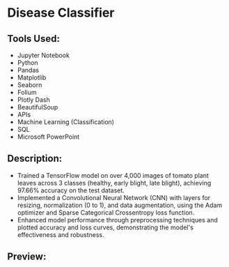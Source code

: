 # Disease Classifier
## Tools Used:
- Jupyter Notebook
- Python
- Pandas
- Matplotlib
- Seaborn
- Folium
- Plotly Dash
- BeautifulSoup
- APIs
- Machine Learning (Classification)
- SQL
- Microsoft PowerPoint
## Description:
- Trained a TensorFlow model on over 4,000 images of tomato plant leaves across 3 classes (healthy, early blight, late blight), achieving 97.66% accuracy on the test dataset.
- Implemented a Convolutional Neural Network (CNN) with layers for resizing, normalization (0 to 1), and data augmentation, using the Adam optimizer and Sparse Categorical Crossentropy loss function.
- Enhanced model performance through preprocessing techniques and plotted accuracy and loss curves, demonstrating the model's effectiveness and robustness.
## Preview:
